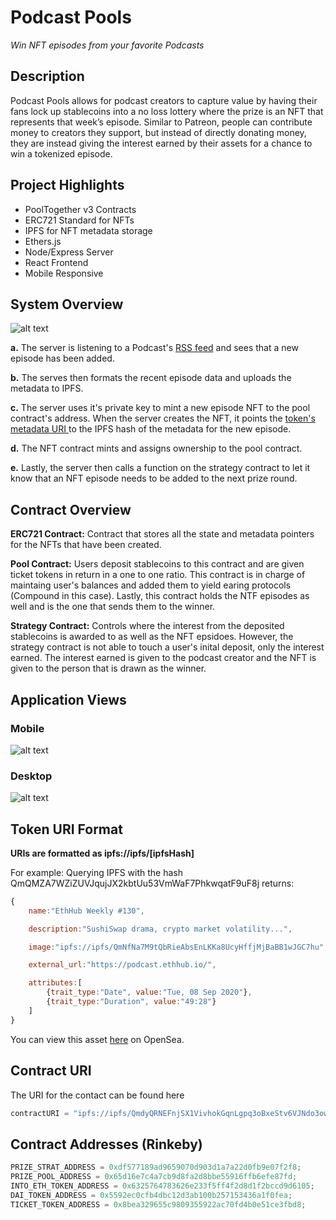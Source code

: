 # Podcast Pools

_Win NFT episodes from your favorite Podcasts_

## Description

Podcast Pools allows for podcast creators to capture value by having their fans lock up stablecoins into a no loss lottery where the prize is an NFT that represents that week’s episode. Similar to Patreon, people can contribute money to creators they support, but instead of directly donating money, they are instead giving the interest earned by their assets for a chance to win a tokenized episode.

## Project Highlights

-   PoolTogether v3 Contracts
-   ERC721 Standard for NFTs
-   IPFS for NFT metadata storage
-   Ethers.js
-   Node/Express Server
-   React Frontend
-   Mobile Responsive

## System Overview

![alt text](https://github.com/anader123/podcast-pools/raw/master/readme_images/add-diagram.png "Add Diagran")

**a.** The server is listening to a Podcast's [RSS feed](https://en.wikipedia.org/wiki/RSS) and sees that a new episode has been added.

**b.** The serves then formats the recent episode data and uploads the metadata to IPFS.

**c.** The server uses it's private key to mint a new episode NFT to the pool contract's address. When the server creates the NFT, it points the [token's metadata URI ](https://docs.opensea.io/docs/metadata-standards) to the IPFS hash of the metadata for the new episode.

**d.** The NFT contract mints and assigns ownership to the pool contract.

**e.** Lastly, the server then calls a function on the strategy contract to let it know that an NFT episode needs to be added to the next prize round.

## Contract Overview

**ERC721 Contract:** Contract that stores all the state and metadata pointers for the NFTs that have been created.

**Pool Contract:** Users deposit stablecoins to this contract and are given ticket tokens in return in a one to one ratio. This contract is in charge of maintaing user's balances and added them to yield earing protocols (Compound in this case). Lastly, this contract holds the NTF episodes as well and is the one that sends them to the winner.

**Strategy Contract:** Controls where the interest from the deposited stablecoins is awarded to as well as the NFT epsidoes. However, the strategy contract is not able to touch a user's inital deposit, only the interest earned. The interest earned is given to the podcast creator and the NFT is given to the person that is drawn as the winner.

## Application Views

### Mobile

![alt text](https://raw.githubusercontent.com/anader123/podcast-pools/master/readme_images/podpool-mobile.png "Mobile view")

### Desktop

![alt text](https://raw.githubusercontent.com/anader123/podcast-pools/master/readme_images/podpool-desktop.png "Desktop view")

## Token URI Format

**URIs are formatted as ipfs://ipfs/[ipfsHash]**

For example: Querying IPFS with the hash QmQMZA7WZiZUVJqujJX2kbtUu53VmWaF7PhkwqatF9uF8j returns:

```javascript
{
    name:"EthHub Weekly #130",

    description:"SushiSwap drama, crypto market volatility...",

    image:"ipfs://ipfs/QmNfNa7M9tQbRieAbsEnLKKa8UcyHffjMjBaBB1wJGC7hu",

    external_url:"https://podcast.ethhub.io/",

    attributes:[
        {trait_type:"Date", value:"Tue, 08 Sep 2020"},
        {trait_type:"Duration", value:"49:28"}
    ]
}
```

You can view this asset [here](https://rinkeby.opensea.io/assets/0x6325764783626e233f5ff4f2d8d1f2bccd9d6105/1) on OpenSea.

## Contract URI

The URI for the contact can be found here

```javascript
contractURI = "ipfs://ipfs/QmdyQRNEFnjSX1VivhokGqnLgpq3oBxeStv6VJNdo3owZt";
```

## Contract Addresses (Rinkeby)

```javascript
PRIZE_STRAT_ADDRESS = 0xdf577189ad9659070d903d1a7a22d0fb9e07f2f8;
PRIZE_POOL_ADDRESS = 0x65d16e7c4a7cb9d8fa2d8bbe55916ffb6efe87fd;
INTO_ETH_TOKEN_ADDRESS = 0x6325764783626e233f5ff4f2d8d1f2bccd9d6105;
DAI_TOKEN_ADDRESS = 0x5592ec0cfb4dbc12d3ab100b257153436a1f0fea;
TICKET_TOKEN_ADDRESS = 0x8bea329655c9809355922ac70fd4b0e51ce3fbd8;
```
